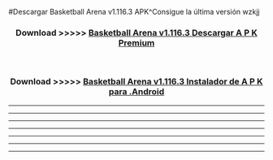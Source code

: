#Descargar Basketball Arena v1.116.3 APK^Consigue la última versión wzkjj



<div align="center">
<h3>Download >>>>> <a href="https://es-sites.web.app/?es= Basketball Arena v1.116.3">Basketball Arena v1.116.3 Descargar A P K Premium</a></h3><br>

<h3>Download >>>>> <a href="https://es-sites.web.app/?es= Basketball Arena v1.116.3">Basketball Arena v1.116.3 Instalador de A P K para .Android</a></h3>
</div>


----------------------------------------------------------

----------------------------------------------------------

----------------------------------------------------------

----------------------------------------------------------

----------------------------------------------------------

----------------------------------------------------------

----------------------------------------------------------


